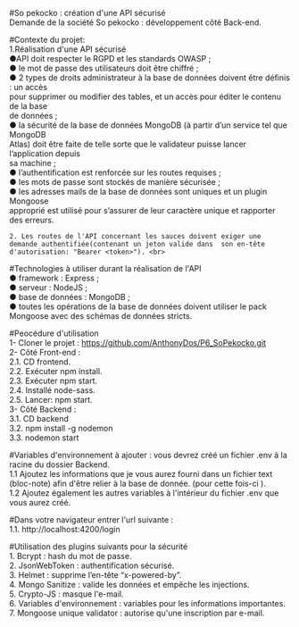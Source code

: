 #So pekocko : création d'une API sécurisé <br>
 Demande de la société So pekocko : développement côté Back-end. <br>

#Contexte du projet: <br>
    1.Réalisation d'une API sécurisé <br>
        ●API doit respecter le RGPD et les standards OWASP ;<br>
        ● le mot de passe des utilisateurs doit être chiffré ;<br>
        ● 2 types de droits administrateur à la base de données doivent être définis : un accès<br>
        pour supprimer ou modifier des tables, et un accès pour éditer le contenu de la base<br>
        de données ;<br>
        ● la sécurité de la base de données MongoDB (à partir d’un service tel que MongoDB<br>
        Atlas) doit être faite de telle sorte que le validateur puisse lancer l’application depuis<br>
        sa machine ;<br>
        ● l’authentification est renforcée sur les routes requises ;<br>
        ● les mots de passe sont stockés de manière sécurisée ;<br>
        ● les adresses mails de la base de données sont uniques et un plugin Mongoose<br>
        approprié est utilisé pour s’assurer de leur caractère unique et rapporter des erreurs.<br>

    2. Les routes de l'API concernant les sauces doivent exiger une demande authentifiée(contenant un jeton valide dans  son en-tête d'autorisation: "Bearer <token>"). <br>

#Technologies à utiliser durant la réalisation de l'API <br>
    ● framework : Express ; <br>
    ● serveur : NodeJS ;<br>
    ● base de données : MongoDB ;<br>
    ● toutes les opérations de la base de données doivent utiliser le pack Mongoose avec
    des schémas de données stricts.<br>

#Peocédure d'utilisation<br>
    1- Cloner le projet : https://github.com/AnthonyDos/P6_SoPekocko.git <br>
    2- Côté Front-end : <br>
        2.1. CD frontend.<br>
        2.2. Exécuter npm install.<br>
        2.3. Exécuter npm start.<br>
        2.4. Installé node-sass.<br>
        2.5. Lancer: npm start. <br>
    3- Côté Backend : <br>
        3.1. CD backend <br>
        3.2. npm install -g nodemon <br>
        3.3. nodemon start <br>

#Variables d'environnement à ajouter : vous devrez créé un fichier .env à la racine du dossier Backend. <br>
    1.1 Ajoutez les informations que je vous aurez fourni dans un fichier text (bloc-note) afin d'être relier à la 
    base de donnée. (pour cette fois-ci ).<br>
    1.2 Ajoutez également les autres variables à l'intérieur du fichier .env que vous aurez créé.<br>


#Dans votre navigateur entrer l'url suivante :<br>
    1.1. http://localhost:4200/login<br>


#Utilisation des plugins suivants pour la sécurité<br>
    1.  Bcrypt : hash du mot de passe.<br>
    2.  JsonWebToken : authentification sécurisé.<br>
    3.  Helmet : supprime l’en-tête “x-powered-by”.<br>
    4.  Mongo Sanitize : valide les données et empêche les injections.<br>
    5.  Crypto-JS : masque l'e-mail.<br>
    6.  Variables d'environnement : variables pour les informations importantes.<br>
    7.  Mongoose unique validator : autorise qu'une inscription par e-mail.<br>

